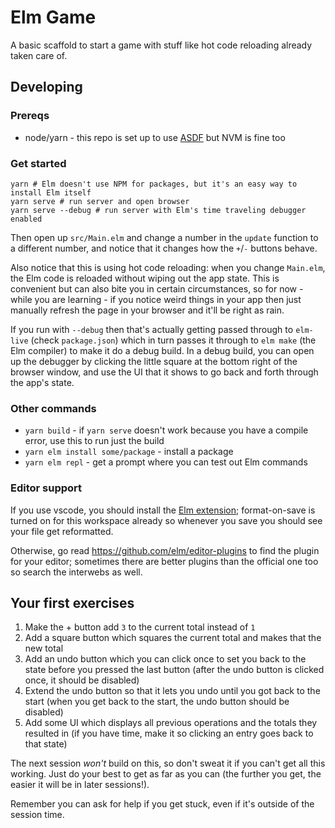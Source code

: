 # Elm Game

A basic scaffold to start a game with stuff like hot code reloading already taken care of.

## Developing

### Prereqs

* node/yarn - this repo is set up to use [ASDF](https://github.com/asdf-vm/asdf) but NVM is fine too

### Get started

```
yarn # Elm doesn't use NPM for packages, but it's an easy way to install Elm itself
yarn serve # run server and open browser
yarn serve --debug # run server with Elm's time traveling debugger enabled
```

Then open up `src/Main.elm` and change a number in the `update` function to a different number, and
notice that it changes how the `+`/`-` buttons behave.

Also notice that this is using hot code reloading: when you change `Main.elm`, the Elm code is
reloaded without wiping out the app state. This is convenient but can also bite you in certain
circumstances, so for now - while you are learning - if you notice weird things in your app then
just manually refresh the page in your browser and it'll be right as rain.

If you run with `--debug` then that's actually getting passed through to `elm-live` (check
`package.json`) which in turn passes it through to `elm make` (the Elm compiler) to make it do a
debug build. In a debug build, you can open up the debugger by clicking the little square at the
bottom right of the browser window, and use the UI that it shows to go back and forth through the
app's state.

### Other commands

* `yarn build` - if `yarn serve` doesn't work because you have a compile error, use this to run
  just the build
* `yarn elm install some/package` - install a package
* `yarn elm repl` - get a prompt where you can test out Elm commands

### Editor support

If you use vscode, you should install the [Elm
extension](https://marketplace.visualstudio.com/items?itemName=Elmtooling.elm-ls-vscode);
format-on-save is turned on for this workspace already so whenever you save you should see your file
get reformatted.

Otherwise, go read https://github.com/elm/editor-plugins to find the plugin for your editor;
sometimes there are better plugins than the official one too so search the interwebs as well.

## Your first exercises

1. Make the + button add `3` to the current total instead of `1`
2. Add a square button which squares the current total and makes that the new total
3. Add an undo button which you can click once to set you back to the state before you pressed the
   last button (after the undo button is clicked once, it should be disabled)
4. Extend the undo button so that it lets you undo until you got back to the start (when you get
   back to the start, the undo button should be disabled)
5. Add some UI which displays all previous operations and the totals they resulted in (if you have
   time, make it so clicking an entry goes back to that state)

The next session *won't* build on this, so don't sweat it if you can't get all this working. Just do
your best to get as far as you can (the further you get, the easier it will be in later sessions!).

Remember you can ask for help if you get stuck, even if it's outside of the session time.
